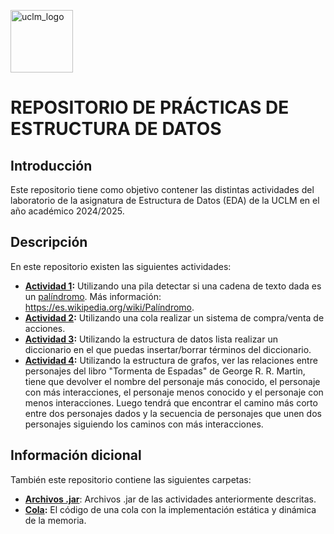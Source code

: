 <p>
  <img src="https://upload.wikimedia.org/wikipedia/commons/f/f1/LogoUCLM.jpg" alt="uclm_logo" witdh=25 height=100>
  <h1>REPOSITORIO DE PRÁCTICAS DE ESTRUCTURA DE DATOS</h1>
</p>
<p>
  <h2>Introducción</h2>
  <p>Este repositorio tiene como objetivo contener las distintas actividades del laboratorio de la asignatura de Estructura de Datos (EDA) de la UCLM en el año académico 2024/2025.</p>
  <h2>Descripción</h2>
  <p>En este repositorio existen las siguientes actividades:</p>
  <ul>
    <li><b><a href="https://github.com/elterror6/EDA2425/tree/main/Stack">Actividad 1</a>:</b> Utilizando una pila detectar si una cadena de texto dada es un <a href="https://es.wikipedia.org/wiki/Palíndromo">palíndromo</a>. Más información: <a href="https://es.wikipedia.org/wiki/Palíndromo">https://es.wikipedia.org/wiki/Palíndromo</a>.</li>
    <li><b><a href="https://github.com/elterror6/EDA2425/tree/main/Actividad2">Actividad 2</a>:</b> Utilizando una cola realizar un sistema de compra/venta de acciones.</li>
    <li><b><a href="https://github.com/elterror6/EDA2425/tree/main/Actividad3">Actividad 3</a>:</b> Utilizando la estructura de datos lista realizar un diccionario en el que puedas insertar/borrar términos del diccionario.</li>
    <li><b><a href="https://github.com/elterror6/EDA2425/tree/main/ActividadGOT">Actividad 4</a>:</b> Utilizando la estructura de grafos, ver las relaciones entre personajes del libro "Tormenta de Espadas" de George R. R. Martin, tiene que devolver el nombre del personaje más conocido, el personaje con más interacciones, el personaje menos conocido y el personaje con menos interacciones. Luego tendrá que encontrar el camino más corto entre dos personajes dados y la secuencia de personajes que unen dos personajes siguiendo los caminos con más interacciones.</li>
  </ul>
</p>
<p>
  <h2>Información dicional</h2>
  <p>También este repositorio contiene las siguientes carpetas:</p>
  <ul>
    <li><b><a href="https://github.com/elterror6/EDA2425/tree/main/JARFILES">Archivos .jar</a></b>: Archivos .jar de las actividades anteriormente descritas.</li>
    <li><b><a href="https://github.com/elterror6/EDA2425/tree/main/Queue">Cola</a>:</b> El código de una cola con la implementación estática y dinámica de la memoria.</li>
  </ul>
</p>
